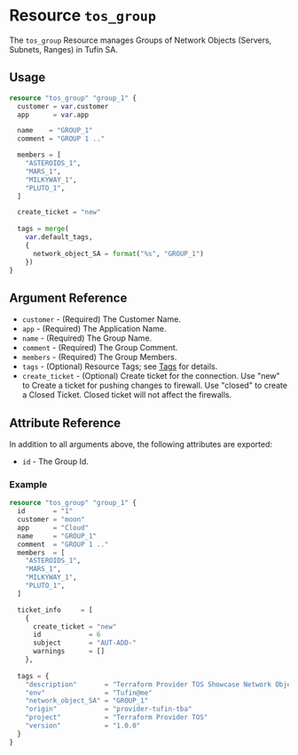 # Resource `tos_group`

The `tos_group` Resource manages Groups of Network Objects (Servers, Subnets, Ranges) in Tufin SA.

## Usage

```terraform
resource "tos_group" "group_1" {
  customer = var.customer
  app      = var.app

  name    = "GROUP_1"
  comment = "GROUP 1 .."

  members = [
    "ASTEROIDS_1",
    "MARS_1",
    "MILKYWAY_1",
    "PLUTO_1",
  ]

  create_ticket = "new"
  
  tags = merge(
    var.default_tags,
    {
      network_object_SA = format("%s", "GROUP_1")
    })
}
```

## Argument Reference

* `customer` - (Required) The Customer Name.
* `app` - (Required) The Application Name.
* `name` - (Required) The Group Name.
* `comment` - (Required) The Group Comment.
* `members` - (Required) The Group Members.
* `tags` - (Optional) Resource Tags; see [Tags](tag.md) for details.
* `create_ticket` - (Optional) Create ticket for the connection. Use "new" to Create a ticket for pushing changes to firewall. Use "closed" to create a Closed Ticket. Closed ticket will not affect the firewalls.



## Attribute Reference

In addition to all arguments above, the following attributes are exported:

* `id` - The Group Id.

### Example

```terraform
resource "tos_group" "group_1" {
  id       = "1"
  customer = "moon"
  app      = "Cloud"
  name     = "GROUP_1"
  comment  = "GROUP 1 .."
  members  = [
    "ASTEROIDS_1",
    "MARS_1",
    "MILKYWAY_1",
    "PLUTO_1",
  ]

  ticket_info     = [
    {
      create_ticket = "new"
      id            = 6
      subject       = "AUT-ADD-"
      warnings      = []
    },
  
  tags = {
    "description"       = "Terraform Provider TOS Showcase Network Objects"
    "env"               = "Tufin@me"
    "network_object_SA" = "GROUP_1"
    "origin"            = "provider-tufin-tba"
    "project"           = "Terraform Provider TOS"
    "version"           = "1.0.0"
  }
}
```
